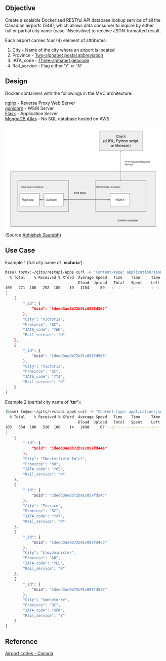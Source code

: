 ## Objective
Create a scalable Dockerised RESTful API database lookup service of all the Canadian airports (348), which allows data consumer to inquire by either full or partial city name (case-INsensitive) to receive JSON-formatted result.

Each airport carries four (4) element of attributes:
1. City - Name of the city where an airport is located
2. Province - [Two-alphabet postal abbreviation](https://en.wikipedia.org/wiki/Canadian_postal_abbreviations_for_provinces_and_territories)
3. IATA_code - [Three-alphabet geocode](https://en.wikipedia.org/wiki/IATA_airport_code)
4. Rail_service - Flag either 'Y' or 'N'

## Design
Docker containers with the followings in the MVC architecture:

[nginx](https://www.nginx.com/) - Reverse Proxy Web Server  
[gunicorn](https://gunicorn.org/) - WSGI Server  
[Flask](https://palletsprojects.com/p/flask/) - Application Server  
[MongoDB Atlas](https://www.mongodb.com/cloud/atlas) - No SQL database hosted on AWS

![](image.png)
(Source [Abhishek Saurabh](https://medium.com/@abhisheksaurabh1985/face-detection-rest-api-in-production-using-docker-nginx-and-flask-1f205633d2d6))

## Use Case
Example 1 (full city name of '**victoria**'):

``` bash
base) to@mx:~/gits/restapi-app$ curl -H "Content-type: application/json" -X GET http://127.0.0.1/city_search -d '{"City":"victoria"}' | python -m json.tool
  % Total    % Received % Xferd  Average Speed   Time    Time     Time  Current
                                 Dload  Upload   Total   Spent    Left  Speed
100   271  100   252  100    19   1184     89 --:--:-- --:--:-- --:--:--  1188
[
    {
        "_id": {
            "$oid": "5dedd3ae8b72b91c057fd562"
        },
        "City": "Victoria",
        "Province": "BC",
        "IATA_code": "YWH",
        "Rail_service": "N"
    },
    {
        "_id": {
            "$oid": "5dedd3ae8b72b91c057fd563"
        },
        "City": "Victoria",
        "Province": "BC",
        "IATA_code": "YYJ",
        "Rail_service": "N"
    }
]
```

Example 2 (partial city name of '**ter**'):
``` bash
(base) to@mx:~/gits/restapi-app$ curl -H "Content-type: application/json" -X GET http://127.0.0.1/city_search -d '{"City":"ter"}' | python -m json.tool
  % Total    % Received % Xferd  Average Speed   Time    Time     Time  Current
                                 Dload  Upload   Total   Spent    Left  Speed
100   534  100   520  100    14   2498     67 --:--:-- --:--:-- --:--:--  2512
[
    {
        "_id": {
            "$oid": "5dedd3ae8b72b91c057fd44e"
        },
        "City": "Chesterfield Inlet",
        "Province": "NU",
        "IATA_code": "YCS",
        "Rail_service": "N"
    },
    {
        "_id": {
            "$oid": "5dedd3ae8b72b91c057fd54c"
        },
        "City": "Terrace",
        "Province": "BC",
        "IATA_code": "YXT",
        "Rail_service": "N"
    },
    {
        "_id": {
            "$oid": "5dedd3ae8b72b91c057fd4c5"
        },
        "City": "Lloydminister",
        "Province": "AB",
        "IATA_code": "YLL",
        "Rail_service": "N"
    },
    {
        "_id": {
            "$oid": "5dedd3ae8b72b91c057fd533"
        },
        "City": "Senneterre",
        "Province": "QC",
        "IATA_code": "XFK",
        "Rail_service": "Y"
    }
]
```

## Reference
[Airport codes - Canada](http://quickaid.com/airport-codes-canada/)


